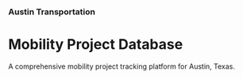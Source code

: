 ### Austin Transportation
# Mobility Project Database

A comprehensive mobility project tracking platform for Austin, Texas. 
